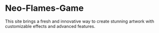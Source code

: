 # Neo-Flames-Game
This site brings a fresh and innovative way to create stunning artwork with customizable effects and advanced features.
